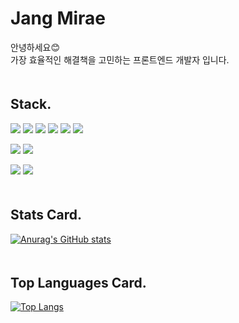 # Jang Mirae
안녕하세요😊   
가장 효율적인 해결책을 고민하는 프론트엔드 개발자 입니다.   
　   
## Stack.
<span><img src="https://img.shields.io/badge/TypeScript-2f74c0?style=for-the-badge&logo=TypeScript&logoColor=white" /></span>
<span><img src="https://img.shields.io/badge/React-17b6e7?style=for-the-badge&logo=React&logoColor=white" /></span>
<span><img src="https://img.shields.io/badge/Vue.js-4FC08D?style=for-the-badge&logo=Vue.js&logoColor=white" /></span>
<span><img src="https://img.shields.io/badge/JavaScript-ffc100?style=for-the-badge&logo=JavaScript&logoColor=white" /></span>
<span><img src="https://img.shields.io/badge/HTML5-dd4b25?style=for-the-badge&logo=HTML5&logoColor=white&prefix=hello" /></span>
<span><img src="https://img.shields.io/badge/CSS3-146eb0?style=for-the-badge&logo=CSS3&logoColor=white" /></span>

<span><img src="https://img.shields.io/badge/Redux-764ABC?style=for-the-badge&logo=Redux&logoColor=white" /></span>
<span><img src="https://img.shields.io/badge/GraphQL-E10098?style=for-the-badge&logo=GraphQL&logoColor=white" /></span>

<span><img src="https://img.shields.io/badge/Git-e83a2d?style=for-the-badge&logo=Git&logoColor=white" /></span>
<span><img src="https://img.shields.io/badge/Slack-4A154B?style=for-the-badge&logo=Slack&logoColor=white" /></span>   
　   
## Stats Card.
[![Anurag's GitHub stats](https://github-readme-stats.vercel.app/api?username=miraejang&show_icons=true&theme=dracula)](https://github.com/anuraghazra/github-readme-stats)   
　   
## Top Languages Card.
[![Top Langs](https://github-readme-stats.vercel.app/api/top-langs/?username=miraejang&layout=compact)](https://github.com/anuraghazra/github-readme-stats)
